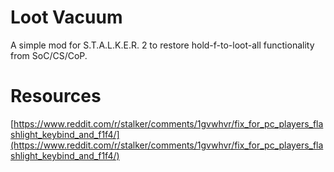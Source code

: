 # Loot Vacuum

A simple mod for S.T.A.L.K.E.R. 2 to restore hold-f-to-loot-all functionality from SoC/CS/CoP.

# Resources

[https://www.reddit.com/r/stalker/comments/1gvwhvr/fix_for_pc_players_flashlight_keybind_and_f1f4/](https://www.reddit.com/r/stalker/comments/1gvwhvr/fix_for_pc_players_flashlight_keybind_and_f1f4/)
